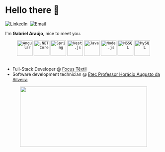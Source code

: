 # Hello there 👋
[![LinkedIn](https://img.shields.io/badge/-LinkedIn-0D1117?style=for-the-badge&logo=linkedin&labelColor=0D1117)](https://linkedin.com/in/garaújo)&nbsp;
[![Email](https://img.shields.io/badge/-EMAIL-0D1117?style=for-the-badge&logo=gmail&labelColor=0D1117)](mailto:gabriel.araujo2902@outlook.com)&nbsp;

I'm **Gabriel Araújo**, nice to meet you.

<div align="center">
	<code><img width="50" src="https://user-images.githubusercontent.com/25181517/183890595-779a7e64-3f43-4634-bad2-eceef4e80268.png" alt="Angular" title="Angular"/></code>
	<code><img width="50" src="https://user-images.githubusercontent.com/25181517/121405754-b4f48f80-c95d-11eb-8893-fc325bde617f.png" alt=".NET Core" title=".NET Core"/></code>
	<code><img width="50" src="https://user-images.githubusercontent.com/25181517/117201470-f6d56780-adec-11eb-8f7c-e70e376cfd07.png" alt="Spring" title="Spring"/></code>
	<code><img width="50" src="https://github.com/marwin1991/profile-technology-icons/assets/136815194/519bfaf3-c242-431e-a269-876979f05574" alt="Nest.js" title="Nest.js"/></code>
	<code><img width="50" src="https://user-images.githubusercontent.com/25181517/117201156-9a724800-adec-11eb-9a9d-3cd0f67da4bc.png" alt="Java" title="Java"/></code>
	<code><img width="50" src="https://user-images.githubusercontent.com/25181517/183568594-85e280a7-0d7e-4d1a-9028-c8c2209e073c.png" alt="Node.js" title="Node.js"/></code>
	<code><img width="50" src="https://github.com/marwin1991/profile-technology-icons/assets/19180175/3b371807-db7c-45b4-8720-c0cfc901680a" alt="MSSQL" title="MSSQL"/></code>
	<code><img width="50" src="https://user-images.githubusercontent.com/25181517/183896128-ec99105a-ec1a-4d85-b08b-1aa1620b2046.png" alt="MySQL" title="MySQL"/></code>
</div> <br />

- Full-Stack Developer @ [Focus Têxtil](https://www.focustextil.com.br/site/#/site)
- Software development technician @ [Etec Professor Horácio Augusto da Silveira](https://etechoracio.com.br/has/)

<div align="center">
	<img width="90%" height="195px" src="https://github-readme-stats.vercel.app/api/top-langs/?username=themyntt&layout=compact&hide_border=true&title_color=00df7f7&text_color=00df7f7&bg_color=0d1117" />
</div>
